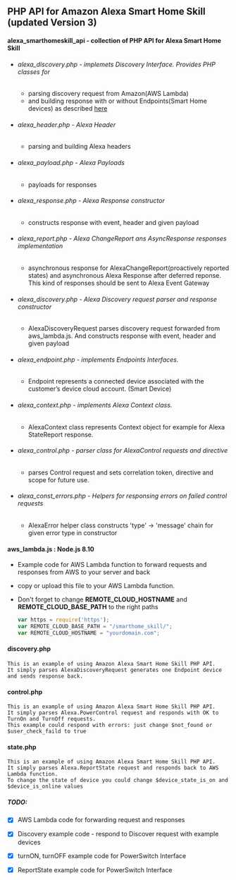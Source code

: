 ## PHP API for Amazon Alexa Smart Home Skill (updated Version 3)


#### alexa_smarthomeskill_api - collection of PHP API for Alexa Smart Home Skill
 
- ###### alexa_discovery.php - implemets Discovery Interface. Provides PHP classes for
   - parsing discovery request from Amazon(AWS Lambda)
   - and building response with or without Endpoints(Smart Home devices) as described [here](https://developer.amazon.com/docs/device-apis/alexa-discovery.html)

- ###### alexa_header.php - Alexa Header 
   - parsing and building Alexa headers

- ###### alexa_payload.php - Alexa Payloads
   - payloads for responses

- ###### alexa_response.php - Alexa Response constructor
   - constructs response with event, header and given payload
   
- ###### alexa_report.php - Alexa ChangeReport ans AsyncResponse responses implementation
   - asynchronous response for AlexaChangeReport(proactively reported states) and asynchronous Alexa Response after deferred reponse. This kind of responses should be sent to Alexa Event Gateway
   
- ###### alexa_discovery.php - Alexa Discovery request parser and response constructor
   - AlexaDiscoveryRequest parses discovery request forwarded from aws_lambda.js. And constructs response with event, header and given payload

- ###### alexa_endpoint.php - implements Endpoints Interfaces.
   - Endpoint represents a connected device associated with the customer’s device cloud account. (Smart Device)
   
- ###### alexa_context.php - implements Alexa Context class.
   - AlexaContext class represents Context object for example for Alexa StateReport response.
   
- ###### alexa_control.php - parser class for AlexaControl requests and directive
   - parses Control request and sets correlation token, directive and scope for future use.   
   
- ###### alexa_const_errors.php - Helpers for responsing errors on failed control requests 
   - AlexaError helper class constructs 'type' -> 'message' chain for given error type in constructor

#### aws_lambda.js : Node.js 8.10
   - Example code for AWS Lambda function to forward requests and responses from AWS to your server and back
   - copy or upload this file to your AWS Lambda function.
   - Don't forget to change **REMOTE_CLOUD_HOSTNAME** and **REMOTE_CLOUD_BASE_PATH** to the right paths

     ```javascript
     var https = require('https');
     var REMOTE_CLOUD_BASE_PATH = "/smarthome_skill/";
     var REMOTE_CLOUD_HOSTNAME = "yourdomain.com";
     ```
#### discovery.php
    This is an example of using Amazon Alexa Smart Home Skill PHP API.
    It simply parses AlexaDiscoveryRequest generates one Endpoint device and sends response back.
    
#### control.php
    This is an example of using Amazon Alexa Smart Home Skill PHP API.
    It simply parses Alexa.PowerControl request and responds with OK to TurnOn and TurnOff requests.
    This example could respond with errors: just change $not_found or $user_check_faild to true
    
#### state.php
    This is an example of using Amazon Alexa Smart Home Skill PHP API.
    It simply parses Alexa.ReportState request and responds back to AWS Lambda function.
    To change the state of device you could change $device_state_is_on and $device_is_online values

##### TODO:
  - [x] AWS Lambda code for forwarding request and responses 
  - [x] Discovery example code - respond to Discover request with example devices
  - [x] turnON, turnOFF example code for PowerSwitch Interface
  - [x] ReportState example code for PowerSwitch Interface


